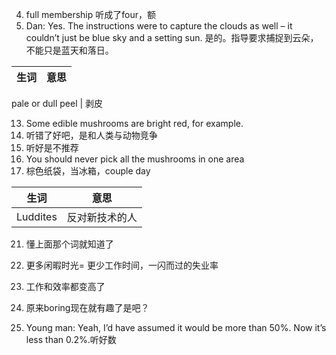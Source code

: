 4. full membership 听成了four，额
6. Dan: Yes. The instructions were to capture the clouds as well – it couldn’t just be blue sky and a setting sun.
是的。指导要求捕捉到云朵，不能只是蓝天和落日。


生词|意思
---|---
pale or dull
peel | 剥皮

13. Some edible mushrooms are bright red, for example.
15. 听错了好吧，是和人类与动物竞争
16. 听好是不推荐
17. You should never pick all the mushrooms in one area 
19. 棕色纸袋，当冰箱，couple day

生词|意思
---|---
Luddites | 反对新技术的人

21. 懂上面那个词就知道了
23. 更多闲暇时光= 更少工作时间，一闪而过的失业率

25. 工作和效率都变高了
27. 原来boring现在就有趣了是吧？
28. Young man: Yeah, I’d have assumed it would be more than 50%. Now it’s less than 0.2%.听好数